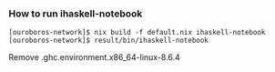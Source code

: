 ### How to run ihaskell-notebook
```
[ouroboros-network]$ nix build -f default.nix ihaskell-notebook
[ouroboros-network]$ result/bin/ihaskell-notebook
```

Remove .ghc.environment.x86_64-linux-8.6.4
